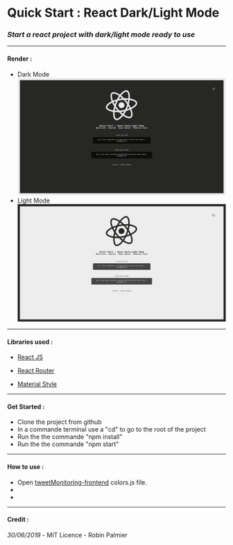 
# Quick Start : React Dark/Light Mode
### *Start a react project with dark/light mode ready to use*

---
#### Render : &nbsp;
* Dark Mode
![dark-mode](./src/assets/doc/dark.png)
* Light Mode
![light-mode](./src/assets/doc/light.png)

---
#### Libraries used :

* [React JS]([https://reactjs.org/](https://reactjs.org/))

* [React Router]([https://github.com/ReactTraining/react-router](https://github.com/ReactTraining/react-router))

* [Material Style]([https://material-ui.com/styles/basics/](https://material-ui.com/styles/basics/))

---
#### Get Started : &nbsp;
- Clone the project from github
- In a commande terminal use a "cd" to go to the root of the project
- Run the the commande "npm install"
- Run the the commande "npm start"

---
 #### How to use :
* Open [tweetMonitoring-frontend](./src/assets/style/colors.js) colors.js file.
* 
*

---
#### Credit :
*30/06/2019* - MIT Licence - Robin Palmier
